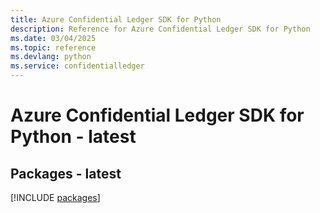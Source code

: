 ```yaml
---
title: Azure Confidential Ledger SDK for Python
description: Reference for Azure Confidential Ledger SDK for Python
ms.date: 03/04/2025
ms.topic: reference
ms.devlang: python
ms.service: confidentialledger
---
```

# Azure Confidential Ledger SDK for Python - latest
## Packages - latest
[!INCLUDE [packages](confidential-ledger-index.md)]